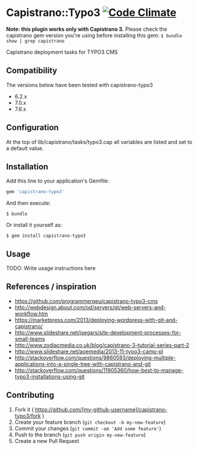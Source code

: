 # Capistrano::Typo3 [![Code Climate](https://codeclimate.com/github/mipmip/capistrano-typo3/badges/gpa.svg)](https://codeclimate.com/github/mipmip/capistrano-typo3)

**Note: this plugin works only with Capistrano 3.** Please check the capistrano
gem version you're using before installing this gem:
`$ bundle show | grep capistrano`

Capistrano deployment tasks for TYPO3 CMS

## Compatibility

The versions below have been tested with capistrano-typo3

* 6.2.x
* 7.0.x
* 7.6.x

##  Configuration

At the top of lib/capistrano/tasks/typo3.cap all variables are listed
and set to a default value.

## Installation

Add this line to your application's Gemfile:

```ruby
gem 'capistrano-typo3'
```

And then execute:

    $ bundle

Or install it yourself as:

    $ gem install capistrano-typo3

## Usage

TODO: Write usage instructions here

## References / inspiration
* https://github.com/programmerqeu/capistrano-typo3-cms
* http://webdesign.about.com/od/servers/qt/web-servers-and-workflow.htm
* https://marketpress.com/2013/deploying-wordpress-with-git-and-capistrano/
* http://www.slideshare.net/jsegars/site-development-processes-for-small-teams
* http://www.zodiacmedia.co.uk/blog/capistrano-3-tutorial-series-part-2
* http://www.slideshare.net/aoemedia/2013-11-typo3-camp-pl
* http://stackoverflow.com/questions/9860593/deploying-multiple-applications-into-a-single-tree-with-capistrano-and-git
* http://stackoverflow.com/questions/11905360/how-best-to-manage-typo3-installations-using-git

## Contributing

1. Fork it ( https://github.com/[my-github-username]/capistrano-typo3/fork )
2. Create your feature branch (`git checkout -b my-new-feature`)
3. Commit your changes (`git commit -am 'Add some feature'`)
4. Push to the branch (`git push origin my-new-feature`)
5. Create a new Pull Request

